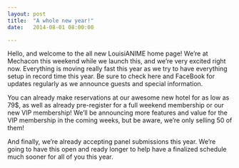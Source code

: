 ```yaml
---
layout: post
title:  "A whole new year!"
date:   2014-08-01 08:00:00

---
```


Hello, and welcome to the all new LouisiANIME home page! We’re at Mechacon this weekend while we launch this, and we’re very excited right now. Everything is moving really fast this year as we try to have everything setup in record time this year. Be sure to check here and FaceBook for updates regularly as we announce guests and special information. 

You can already make reservations at our awesome new hotel for as low as 79$, as well as already pre-register for a full weekend membership or our new VIP membership! We’ll be announcing more features and value for the VIP membership in the coming weeks, but be aware, we’re only selling 50 of them!

And finally, we’re already accepting panel submissions this year. We’re going to have this open and ready longer to help have a finalized schedule much sooner for all of you this year. 

